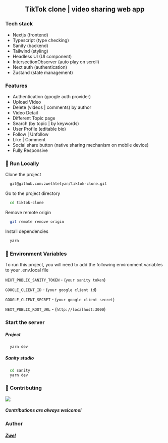 <h2 align='center'>TikTok clone | video sharing web app</h2>

### Tech stack

- Nextjs (frontend)
- Typescript (type checking)
- Sanity (backend)
- Tailwind (styling)
- Headless UI (UI component)
- IntersectionObserver (auto play on scroll)
- Next auth (authentication)
- Zustand (state management)

### Features

- Authentication (google auth provider)
- Upload Video
- Delete (videos | comments) by author
- Video Detail
- Different Topic page
- Search (by topic | by keywords)
- User Profile (editable bio)
- Follow | Unfollow
- Like | Comment
- Social share button (native sharing mechanism on mobile device)
- Fully Responsive

<!-- Run Locally -->

### :running: Run Locally

Clone the project

```bash
  git@github.com:zwelhtetyan/tiktok-clone.git
```

Go to the project directory

```bash
  cd tiktok-clone
```

Remove remote origin

```bash
  git remote remove origin
```

Install dependencies

```bash
  yarn
```

### :key: Environment Variables

To run this project, you will need to add the following environment variables to your .env.local file

`NEXT_PUBLIC_SANITY_TOKEN` - (`your sanity token`)

`GOOGLE_CLIENT_ID` - (`your google client id`)

`GOOGLE_CLIENT_SECRET` - (`your google client secret`)

`NEXT_PUBLIC_ROOT_URL` - (`http://localhost:3000`)

### Start the server

##### Project

```bash
  yarn dev
```

##### Sanity studio

```bash
  cd sanity
  yarn dev
```

<!-- Contributing -->

### :wave: Contributing

<a href="https://github.com/Louis3797/awesome-readme-template/graphs/contributors">
  <img src="https://contrib.rocks/image?repo=Louis3797/awesome-readme-template" />
</a>

##### Contributions are always welcome!

<!-- Contact -->

### Author

##### [Zwel](https://www.linkedin.com/in/zwelhtetyan/)
